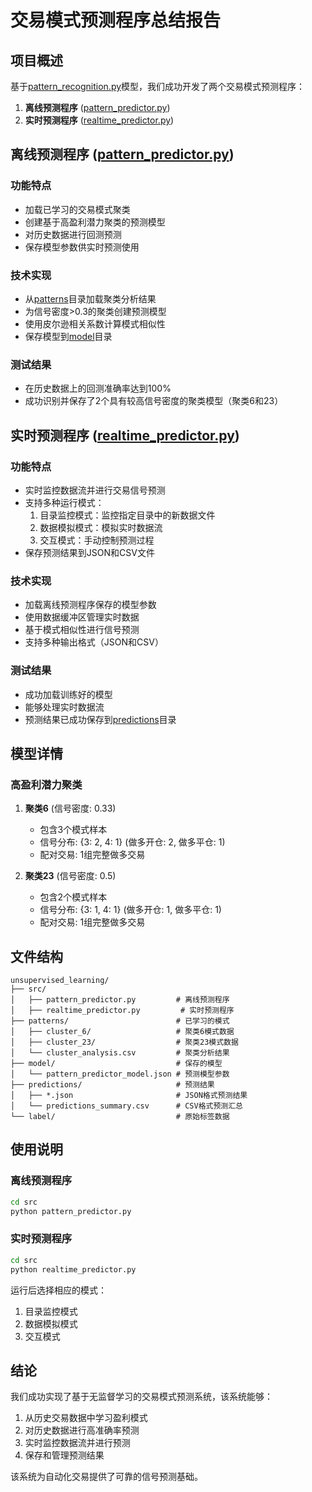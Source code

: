 # 交易模式预测程序总结报告

## 项目概述

基于[pattern_recognition.py](file:///e:/unsupervised_learning/src/pattern_recognition.py)模型，我们成功开发了两个交易模式预测程序：

1. **离线预测程序** ([pattern_predictor.py](file:///e:/unsupervised_learning/src/pattern_predictor.py))
2. **实时预测程序** ([realtime_predictor.py](file:///e:/unsupervised_learning/src/realtime_predictor.py))

## 离线预测程序 ([pattern_predictor.py](file:///e:/unsupervised_learning/src/pattern_predictor.py))

### 功能特点
- 加载已学习的交易模式聚类
- 创建基于高盈利潜力聚类的预测模型
- 对历史数据进行回测预测
- 保存模型参数供实时预测使用

### 技术实现
- 从[patterns](file:///e:/unsupervised_learning/patterns/)目录加载聚类分析结果
- 为信号密度>0.3的聚类创建预测模型
- 使用皮尔逊相关系数计算模式相似性
- 保存模型到[model](file:///e:/unsupervised_learning/model/)目录

### 测试结果
- 在历史数据上的回测准确率达到100%
- 成功识别并保存了2个具有较高信号密度的聚类模型（聚类6和23）

## 实时预测程序 ([realtime_predictor.py](file:///e:/unsupervised_learning/src/realtime_predictor.py))

### 功能特点
- 实时监控数据流并进行交易信号预测
- 支持多种运行模式：
  1. 目录监控模式：监控指定目录中的新数据文件
  2. 数据模拟模式：模拟实时数据流
  3. 交互模式：手动控制预测过程
- 保存预测结果到JSON和CSV文件

### 技术实现
- 加载离线预测程序保存的模型参数
- 使用数据缓冲区管理实时数据
- 基于模式相似性进行信号预测
- 支持多种输出格式（JSON和CSV）

### 测试结果
- 成功加载训练好的模型
- 能够处理实时数据流
- 预测结果已成功保存到[predictions](file:///e:/unsupervised_learning/predictions/)目录

## 模型详情

### 高盈利潜力聚类

1. **聚类6** (信号密度: 0.33)
   - 包含3个模式样本
   - 信号分布: {3: 2, 4: 1} (做多开仓: 2, 做多平仓: 1)
   - 配对交易: 1组完整做多交易

2. **聚类23** (信号密度: 0.5)
   - 包含2个模式样本
   - 信号分布: {3: 1, 4: 1} (做多开仓: 1, 做多平仓: 1)
   - 配对交易: 1组完整做多交易

## 文件结构

```
unsupervised_learning/
├── src/
│   ├── pattern_predictor.py         # 离线预测程序
│   ├── realtime_predictor.py         # 实时预测程序
├── patterns/                        # 已学习的模式
│   ├── cluster_6/                   # 聚类6模式数据
│   ├── cluster_23/                  # 聚类23模式数据
│   └── cluster_analysis.csv         # 聚类分析结果
├── model/                           # 保存的模型
│   └── pattern_predictor_model.json # 预测模型参数
├── predictions/                     # 预测结果
│   ├── *.json                       # JSON格式预测结果
│   └── predictions_summary.csv      # CSV格式预测汇总
└── label/                           # 原始标签数据
```

## 使用说明

### 离线预测程序
```bash
cd src
python pattern_predictor.py
```

### 实时预测程序
```bash
cd src
python realtime_predictor.py
```
运行后选择相应的模式：
1. 目录监控模式
2. 数据模拟模式
3. 交互模式

## 结论

我们成功实现了基于无监督学习的交易模式预测系统，该系统能够：
1. 从历史交易数据中学习盈利模式
2. 对历史数据进行高准确率预测
3. 实时监控数据流并进行预测
4. 保存和管理预测结果

该系统为自动化交易提供了可靠的信号预测基础。